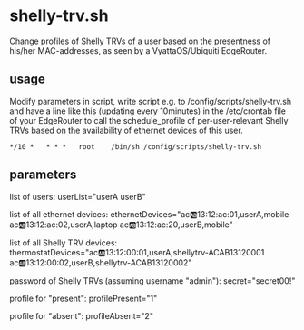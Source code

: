 # shelly-trv.sh

Change profiles of Shelly TRVs of a user based on the presentness of his/her MAC-addresses, as seen by a VyattaOS/Ubiquiti EdgeRouter.

## usage

Modify parameters in script, write script e.g. to /config/scripts/shelly-trv.sh and have a line like this (updating every 10minutes) in the /etc/crontab file of your EdgeRouter to call the schedule_profile of per-user-relevant Shelly TRVs based on the availability of ethernet devices of this user.

`*/10 *   * * *   root    /bin/sh /config/scripts/shelly-trv.sh`

## parameters



list of users:
    userList="userA
    userB"

list of all ethernet devices:
    ethernetDevices="ac:ab:13:12:ac:01,userA,mobile
    ac:ab:13:12:ac:02,userA,laptop
    ac:ab:13:12:ac:20,userB,mobile"

list of all Shelly TRV devices:
    thermostatDevices="ac:ab:13:12:00:01,userA,shellytrv-ACAB13120001
    ac:ab:13:12:00:02,userB,shellytrv-ACAB13120002"

password of Shelly TRVs (assuming username "admin"):
    secret="secret00!"

profile for "present":
    profilePresent="1"

profile for "absent":
profileAbsent="2"

